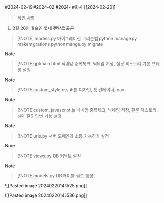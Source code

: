 #2024-02-19
#2024-02 
#2024- 
#회사 
[[2024-02-20]]


> 확인 사항
1. 2월 26일 월요일 롯데 렌탈로 출근 

> [!NOTE] models.py 마이그레이션 그리는법
> python manage.py makemigrations
> python mange.py migrate

> [!NOTE]
> > [!NOTE]gptmain.html
> > 닉네임 중복체크, 닉네임 저장,  질문 히스토리 기본 프레임 설정

> [!NOTE]
> > [!NOTE]custom_style.css
> > 버튼 디자인, 챗 컨테이너, nav 

> [!NOTE]
> > [!NOTE]custom_javascript.js
>  닉네임 중복체크, 닉네임 저장,  질문 히스토리,  ai와 질문 답변 기능 설정

> [!NOTE]
> > [!NOTE]urls.py
> > 서버 도메인과 소통 가능하게 설정

> [!NOTE]
> > [!NOTE]views.py
> > DB 커넥트 설정

> [!NOTE]
> > [!NOTE]models.py
> > DB 테이블 필드 생성



![[Pasted image 20240220143525.png]]

![[Pasted image 20240220143536.png]]


